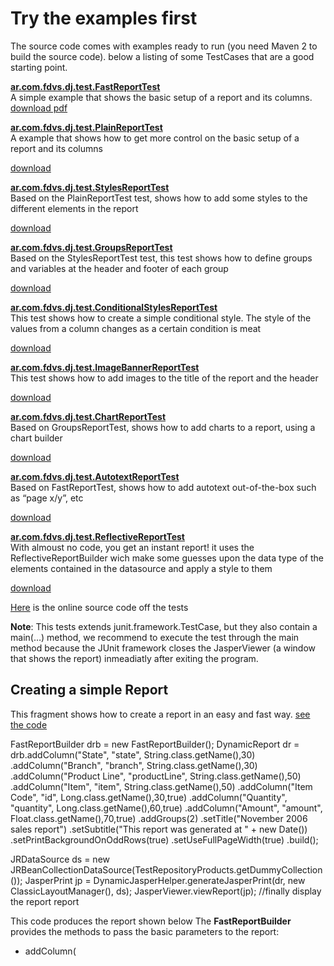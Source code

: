 # Try the examples first

The source code comes with examples ready to run (you need Maven 2 to build the source code). below a listing of some TestCases that are a good starting point.

**[ar.com.fdvs.dj.test.FastReportTest](../src/test/java/ar/com/fdvs/dj/test/FastReportTest.java)**  
A simple example that shows the basic setup of a report and its columns. [download pdf](./sample-reports/FastReportTest.pdf)

**[ar.com.fdvs.dj.test.PlainReportTest](/web/20220331182701/http://dynamicjasper.com/docs/current/xref-test/ar/com/fdvs/dj/test/PlainReportTest.html)**  
A example that shows how to get more control on the basic setup of a report and its columns

[download](/web/20220331182701/http://dynamicjasper.com/docs/examples/PlainReportTest.pdf)

**[ar.com.fdvs.dj.test.StylesReportTest](/web/20220331182701/http://dynamicjasper.com/docs/current/xref-test/ar/com/fdvs/dj/test/TemplateStyleReportTest.html)**  
Based on the PlainReportTest test, shows how to add some styles to the different elements in the report

[download](/web/20220331182701/http://dynamicjasper.com/docs/examples/StylesReportTest.pdf)

**[ar.com.fdvs.dj.test.GroupsReportTest](/web/20220331182701/http://dynamicjasper.com/docs/current/xref-test/ar/com/fdvs/dj/test/GroupsReportTest.html)**  
Based on the StylesReportTest test, this test shows how to define groups and variables at the header and footer of each group

[download](/web/20220331182701/http://dynamicjasper.com/docs/examples/GroupsReportTest.pdf)

**[ar.com.fdvs.dj.test.ConditionalStylesReportTest](/web/20220331182701/http://dynamicjasper.com/docs/current/xref-test/ar/com/fdvs/dj/test/ConditionalStylesReportTest.html)**  
This test shows how to create a simple conditional style. The style of the values from a column changes as a certain condition is meat

[download](/web/20220331182701/http://dynamicjasper.com/docs/examples/ConditionalStylesReportTest.pdf)

**[ar.com.fdvs.dj.test.ImageBannerReportTest](/web/20220331182701/http://dynamicjasper.com/docs/current/xref-test/ar/com/fdvs/dj/test/ImageBannerReportTest.html)**  
This test shows how to add images to the title of the report and the header

[download](/web/20220331182701/http://dynamicjasper.com/docs/examples/ImageBannerReportTest.pdf)

**[ar.com.fdvs.dj.test.ChartReportTest](/web/20220331182701/http://dynamicjasper.com/docs/current/xref-test/ar/com/fdvs/dj/test/ChartReportTest.html)**  
Based on GroupsReportTest, shows how to add charts to a report, using a chart builder

[download](/web/20220331182701/http://dynamicjasper.com/docs/examples/ChartReportTest.pdf)

**[ar.com.fdvs.dj.test.AutotextReportTest](/web/20220331182701/http://dynamicjasper.com/docs/current/xref-test/ar/com/fdvs/dj/test/AutotextReportTest.html)**  
Based on FastReportTest, shows how to add autotext out-of-the-box such as “page x/y”, etc

[download](/web/20220331182701/http://dynamicjasper.com/docs/examples/AutotextReportTest.pdf)

**[ar.com.fdvs.dj.test.ReflectiveReportTest](/web/20220331182701/http://dynamicjasper.com/docs/current/xref-test/ar/com/fdvs/dj/test/ReflectiveReportTest.html)**  
With almoust no code, you get an instant report! it uses the ReflectiveReportBuilder wich make some guesses upon the data type of the elements contained in the datasource and apply a style to them

[download](/web/20220331182701/http://dynamicjasper.com/docs/examples/ReflectiveReportTest.pdf)

[Here](/web/20220331182701/http://dynamicjasper.com/docs/current/xref-test/ar/com/fdvs/dj/test/package-summary.html) is the online source code off the tests

**Note**: This tests extends junit.framework.TestCase, but they also contain a main(…) method, we recommend to execute the test through the main method because the JUnit framework closes the JasperViewer (a window that shows the report) inmeadiatly after exiting the program.

Creating a simple Report
------------------------

This fragment shows how to create a report in an easy and fast way. [see the code](/web/20220331182701/http://dynamicjasper.com/docs/current/xref-test/ar/com/fdvs/dj/test/FastReportTest.html)

FastReportBuilder drb = new FastReportBuilder();
DynamicReport dr = drb.addColumn("State", "state", String.class.getName(),30)
.addColumn("Branch", "branch", String.class.getName(),30)
.addColumn("Product Line", "productLine", String.class.getName(),50)
.addColumn("Item", "item", String.class.getName(),50)
.addColumn("Item Code", "id", Long.class.getName(),30,true)
.addColumn("Quantity", "quantity", Long.class.getName(),60,true)
.addColumn("Amount", "amount", Float.class.getName(),70,true)
.addGroups(2)
.setTitle("November 2006 sales report")
.setSubtitle("This report was generated at " + new Date())
.setPrintBackgroundOnOddRows(true)
.setUseFullPageWidth(true)
.build();

JRDataSource ds = new JRBeanCollectionDataSource(TestRepositoryProducts.getDummyCollection());
JasperPrint jp = DynamicJasperHelper.generateJasperPrint(dr, new ClassicLayoutManager(), ds);
JasperViewer.viewReport(jp);    //finally display the report report

This code produces the report shown below The **FastReportBuilder** provides the methods to pass the basic parameters to the report:

*   addColumn( **<title>**, **<field/property to show>**, **<class name of the property to show>**, **<width of the column>** )
*   addGroups (**<number of columns to group by>**)
*   setTitle(…) , setSubtitle( …) : guess!!!
*   setUseFullPageWidth( **<boolean>** ) : if true, the columns width will be resized proportionally until meet the page width

In the previous report, the DynamicJasper API makes a lot of decisions setting default values to the styles in general (title, column header, report detail, etc). This defaults are defined in the_FastReportBuilder_ class. More control in all this aspects can be achieved using the _DynamicReportBuilder_ class, as shown in the next example.

Getting more control on the report options
------------------------------------------

This code shows how to create a simple report but taking more control on the report options, the code is self explained. [see the code](/web/20220331182701/http://dynamicjasper.com/docs/current/xref-test/ar/com/fdvs/dj/test/PlainReportTest.html)

DynamicReportBuilder drb = new DynamicReportBuilder();
drb.setTitle("November 2006 sales report")		//defines the title of the report
.setSubtitle("The items in this report correspond "
+"to the main products: DVDs, Books, Foods and Magazines")
.setDetailHeight(15)		//defines the height for each record of the report
.setMargins(30, 20, 30, 15)		//define the margin space for each side (top, bottom, left and right)
.setDefaultStyles(titleStyle, subtitleStyle, headerStyle, detailStyle)
.setColumnsPerPage(1);		//defines columns per page (like in the telephone guide)

/\*\*
\* Note that we still didn't call the build() method
\*/

/\*\*
\* Column definitions. We use a new ColumnBuilder instance for each
\* column, the ColumnBuilder.getNew() method returns a new instance
\* of the builder
\*/
AbstractColumn columnState = ColumnBuilder.getNew()		//creates a new instance of a ColumnBuilder
.setColumnProperty("state", String.class.getName())		//defines the field of the data source that this column will show, also its type
.setTitle("State")		//the title for the column
.setWidth(85)		//the width of the column
.build();		//builds and return a new AbstractColumn

//Create more columns
AbstractColumn columnBranch = ColumnBuilder.getNew()
.setColumnProperty("branch", String.class.getName())
.setTitle("Branch").setWidth(85)
.build();

AbstractColumn columnaProductLine = ColumnBuilder.getNew()
.setColumnProperty("productLine", String.class.getName())
.setTitle("Product Line").setWidth(85)
.build();

AbstractColumn columnaItem = ColumnBuilder.getNew()
.setColumnProperty("item", String.class.getName())
.setTitle("Item").setWidth(85)
.build();

AbstractColumn columnCode = ColumnBuilder.getNew()
.setColumnProperty("id", Long.class.getName())
.setTitle("ID").setWidth(40)
.build();

AbstractColumn columnaCantidad = ColumnBuilder.getNew()
.setColumnProperty("quantity", Long.class.getName())
.setTitle("Quantity").setWidth(80)
.build();

AbstractColumn columnAmount = ColumnBuilder.getNew()
.setColumnProperty("amount", Float.class.getName())
.setTitle("Amount").setWidth(90)
.setPattern("$ 0.00")		//defines a pattern to apply to the values swhown (uses TextFormat)
.setStyle(amountStyle)		//special style for this column (align right)
.build();

/\*\*
\* We add the columns to the report (through the builder) in the order
\* we want them to appear
\*/
drb.addColumn(columnState);
drb.addColumn(columnBranch);
drb.addColumn(columnaProductLine);
drb.addColumn(columnaItem);
drb.addColumn(columnCode);
drb.addColumn(columnaCantidad);
drb.addColumn(columnAmount);

/\*\*
\* add some more options to the report (through the builder)
\*/
drb.setUseFullPageWidth(true);  //we tell the report to use the full width of the page. this rezises
//the columns width proportionally to meat the page width.

DynamicReport dr = drb.build(); //Finally build the report!

JRDataSource ds = new JRBeanCollectionDataSource(TestRepositoryProducts.getDummyCollection());    //Create a JRDataSource, the Collection used
//here contains dummy hardcoded objects...

JasperPrint jp = DynamicJasperHelper.generateJasperPrint(dr, new ClassicLayoutManager(), ds);    //Creates the JasperPrint object, we pass as a Parameter
//the DynamicReport, a new ClassicLayoutManager instance (this
//one does the magic) and the JRDataSource
JasperViewer.viewReport(jp);		//finally display the report report

The **DynamicReportBuilder** builds **DynamicReport** objects, this object contains the main options of the report (title, subtitle, styles, page size, orientation and a list of columns and groups) The **ColumnBuilder** builds **SimpleColumn** and **ExpressionColumn** objects depending the case (they both inherit from **AbstractColumn**). Each column holds basic data like the column title, the field from the datasource to show (it uses BeanUtils, so “a.b.c” can be passed as a property parameter), and how to show this data (style, pattern to apply, etc).

**Note** that the property\_name passed to ColumnBuilder.setColumnProperty(“property\_name”, “property\_class\_name”) method must match the name of a field/property in the elements contained in the datasource

Adding groups
-------------

Using the same code as before, we add this few lines. [see the code](/web/20220331182701/http://dynamicjasper.com/docs/current/xref-test/ar/com/fdvs/dj/test/GroupsReportTest.html)

GroupBuilder gb1 = new GroupBuilder();
ColumnsGroup g1 = gb1.addCriteriaColumn((PropertyColumn) columnState).build();
drb.addGroup(g1);              //add the group to the DynamicReportBuilder

Up to here, the DJ API will handle how to do the grouping stuff, but this isn’t enough for most of the users so lets see how to put some variables (totals) in the footer and header of the group.

GroupBuilder gb1 = new GroupBuilder();
ColumnsGroup g1 = gb1.addCriteriaColumn((PropertyColumn) columnState)        //define the criteria column to group by (columnState)
.addFooterVariable(columnAmount,ColumnsGroupVariableOperation.SUM)        //tell the group place a variable in the footer
//of the column "columnAmount" with the SUM of all
//values of the columnAmount in this group.

            .addFooterVariable(columnaQuantity,ColumnsGroupVariableOperation.SUM)    //idem for the columnaQuantity column
            .setGroupLayout(GroupLayout.DEFAULT\_WITH\_HEADER)                //tells the group how to be shown, there are many
                                                                                    //posibilities, see the GroupLayout class for more.
            .build();

        GroupBuilder gb2 = new GroupBuilder();                                        //Create another group (using another column as criteria)
        ColumnsGroup g2 = gb2.setCriteriaColumn((PropertyColumn) columnBranch)        //and we add the same operations for the columnAmount and
            .addFooterVariable(columnAmount,ColumnsGroupVariableOperation.SUM)        //columnaQuantity columns
            .addFooterVariable(columnaQuantity,ColumnsGroupVariableOperation.SUM)
            .build();

//then we add the groups to the report (through the builder)

        drb.addGroup(g1);    //add group g1
        drb.addGroup(g2);    //add group g2

Here the order of the group registration is important and should be consistent with the order of the registration of the columns. If we mess here, the resultant report wont have any meaning.

**Note:** It’s important to remember that the data from the datasource must be ordered with the same criteria we want to group them.

Many more examples on **groups**: [Grouping Styles](/web/20220331182701/http://dynamicjasper.com/2010/10/05/grouping-styles/)

Adding charts
-------------

See examples [here](/web/20220331182701/http://dynamicjasper.com/2010/10/06/how-to-add-a-chart-new-api/) for the different char types